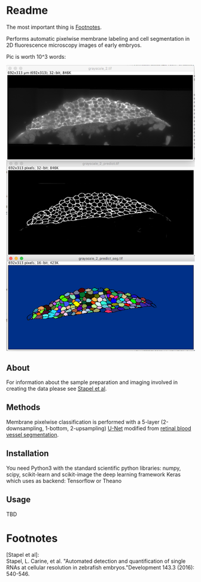 # Readme

The most important thing is [Footnotes](#footnotes).

Performs automatic pixelwise membrane labeling and cell segmentation in 2D fluorescence microscopy images of early embryos.

Pic is worth 10^3 words:

![](resources/grey_mem_seg.jpg)

## About

For information about the sample preparation and imaging involved in
creating the data please see [Stapel et al](#f1).

## Methods

Membrane pixelwise classification is performed with a 5-layer
(2-downsampling, 1-bottom, 2-upsampling)
[U-Net](https://arxiv.org/pdf/1505.04597.pdf) modified from
[retinal blood vessel segmentation](https://github.com/orobix/retina-unet).

## Installation

You need Python3 with the standard scientific python libraries:
numpy, scipy, scikit-learn and scikit-image the deep learning framework
Keras which uses as backend: Tensorflow or Theano

## Usage

TBD

# Footnotes

<a name="f1">[Stapel et al]:</a>  
Stapel, L. Carine, et al. "Automated detection and quantification of single RNAs at cellular resolution in zebrafish embryos."Development 143.3 (2016): 540-546.
